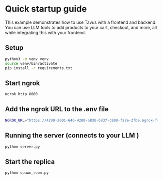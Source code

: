 # Quick startup guide

This example demonstrates how to use Tavus with a frontend and backend. You can use LLM tools to add products to your cart, checkout, and more, all while integrating this with your frontend.

## Setup

```bash
python3 -m venv venv
source venv/bin/activate
pip install -r requirements.txt
```

## Start ngrok

```bash
ngrok http 8080
```

## Add the ngrok URL to the .env file

```bash
NGROK_URL="https://4290-2601-646-4200-a830-b837-c808-f27e-2fbe.ngrok-free.app"
```

## Running the server (connects to your LLM )

```bash
python server.py
```

## Start the replica

```bash
python spawn_room.py
```
